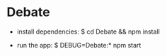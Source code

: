 # Debate

- install dependencies:
$ cd Debate && npm install

- run the app:
$ DEBUG=Debate:* npm start

